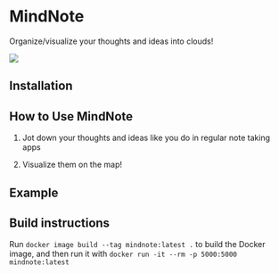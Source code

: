 # MindNote

Organize/visualize your thoughts and ideas into clouds!

![](https://www.simplysmashingrageroom.com/wp-content/uploads/head-clouds.jpg)

## Installation

## How to Use MindNote

1. Jot down your thoughts and ideas like you do in regular note taking apps

2. Visualize them on the map!

## Example

## Build instructions

Run `docker image build --tag mindnote:latest .` to build the Docker image, and then run it with `docker run -it --rm -p 5000:5000 mindnote:latest`
